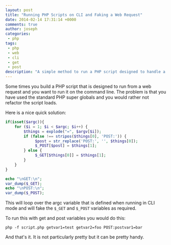 ```yaml
---
layout: post
title: "Running PHP Scripts on CLI and Faking a Web Request"
date: 2014-02-14 17:31:14 +0000
comments: true
author: joseph
categories: 
 - php
tags: 
 - php
 - web
 - cli
 - get
 - post
description: "A simple method to run a PHP script designed to handle a web request on the command line"
---
```


Some times you build a PHP script that is designed to run from a web request and you want to run it on the command line. 
The problem is that you have used the standard PHP super globals and you would rather not refactor the script loads.

Here is a nice quick solution:

``` php
if(isset($argc)){
    for ($i = 1; $i < $argc; $i++) {
    	$things = explode("=", $argv[$i]);
        if (false !== stripos($things[0], 'POST:')) {
             $post = str_replace('POST:', '', $things[0]);
             $_POST[$post] = $things[1];
        } else {
             $_GET[$things[0]] = $things[1];
        }
    }
}

echo "\nGET:\n";
var_dump($_GET);
echo "\nPOST:\n";
var_dump($_POST);

```
This will loop over the argc variable that is defined when running in CLI mode and will fake the `$_GET` and `$_POST` variables as required.

To run this with get and post variables you would do this:

```
php -f script.php getvar1=test getvar2=foo POST:postvar1=bar
```

And that's it. It is not particularly pretty but it can be pretty handy.
